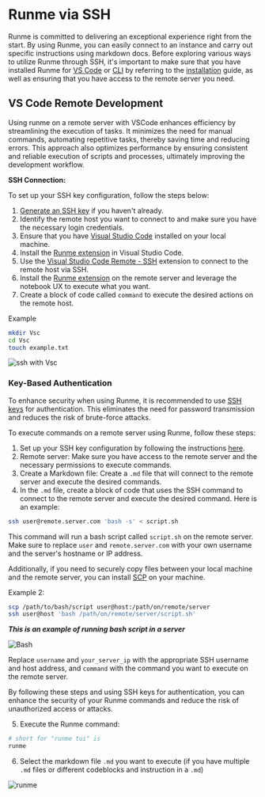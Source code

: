 # Runme via SSH

Runme is committed to delivering an exceptional experience right from the start. By using Runme, you can easily connect to an instance and carry out specific instructions using markdown docs. Before exploring various ways to utilize Runme through SSH, it's important to make sure that you have installed Runme for [VS Code](/install#runme-for-vs-code) or [CLI](https://docs.runme.dev/getting-started/cli) by referring to the [installation](https://docs.runme.dev/getting-started/) guide, as well as ensuring that you have access to the remote server you need.

## VS Code Remote Development

Using runme on a remote server with VSCode enhances efficiency by streamlining the execution of tasks. It minimizes the need for manual commands, automating repetitive tasks, thereby saving time and reducing errors. This approach also optimizes performance by ensuring consistent and reliable execution of scripts and processes, ultimately improving the development workflow.

**SSH Connection:**

To set up your SSH key configuration, follow the steps below:
1. [Generate an SSH key](https://docs.github.com/en/authentication/connecting-to-github-with-ssh/adding-a-new-ssh-key-to-your-github-account) if you haven't already.
2. Identify the remote host you want to connect to and make sure you have the necessary login credentials.
3. Ensure that you have [Visual Studio Code](https://code.visualstudio.com/download) installed on your local machine.
4. Install the [Runme extension](https://marketplace.visualstudio.com/items?itemName=stateful.runme) in Visual Studio Code.
5. Use the [Visual Studio Code Remote - SSH](https://code.visualstudio.com/docs/remote/ssh) extension to connect to the remote host via SSH.
6. Install the [Runme extension](https://marketplace.visualstudio.com/items?itemName=stateful.runme) on the remote server and leverage the notebook UX to execute what you want.
7. Create a block of code called `command` to execute the desired actions on the remote host.

Example

```sh
mkdir Vsc
cd Vsc
touch example.txt
```

![ssh with Vsc](https://i.imgur.com/91ImVIz.png)

### Key-Based Authentication

To enhance security when using Runme, it is recommended to use [SSH keys](https://docs.github.com/en/authentication/connecting-to-github-with-ssh/adding-a-new-ssh-key-to-your-github-account) for authentication. This eliminates the need for password transmission and reduces the risk of brute-force attacks.

To execute commands on a remote server using Runme, follow these steps:
1. Set up your SSH key configuration by following the instructions [here](https://docs.github.com/en/authentication/connecting-to-github-with-ssh/adding-a-new-ssh-key-to-your-github-account).
2. Remote server: Make sure you have access to the remote server and the necessary permissions to execute commands.
3. Create a Markdown file: Create a `.md` file that will connect to the remote server and execute the desired commands.
4. In the `.md` file, create a block of code that uses the SSH command to connect to the remote server and execute the desired command. Here is an example:

```sh
ssh user@remote.server.com 'bash -s' < script.sh
```

This command will run a bash script called `script.sh` on the remote server. Make sure to replace `user` and `remote.server.com` with your own username and the server's hostname or IP address.

Additionally, if you need to securely copy files between your local machine and the remote server, you can install [SCP](https://www.geeksforgeeks.org/scp-command-in-linux-with-examples/) on your machine.

Example 2:

```sh
scp /path/to/bash/script user@host:/path/on/remote/server
ssh user@host 'bash /path/on/remote/server/script.sh'
```

***This is an example of running bash script in a server***

![Bash](https://i.imgur.com/nizv2CB.png)

Replace `username` and `your_server_ip` with the appropriate SSH username and host address, and `command` with the command you want to execute on the remote server.

By following these steps and using SSH keys for authentication, you can enhance the security of your Runme commands and reduce the risk of unauthorized access or attacks.

5. Execute the Runme command:

```sh
# short for "runme tui" is 
runme
```

6. Select the markdown file `.md` you want to execute (if you have multiple `.md` files or different codeblocks and instruction in a `.md`)

![runme](https://i.imgur.com/5CGxKCZ.png)